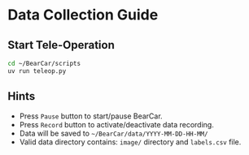 # Data Collection Guide

## Start Tele-Operation 
```bash
cd ~/BearCar/scripts
uv run teleop.py
```

## Hints
- Press `Pause` button to start/pause BearCar.
- Press `Record` button to activate/deactivate data recording.
- Data will be saved to `~/BearCar/data/YYYY-MM-DD-HH-MM/`
- Valid data directory contains: `image/` directory and `labels.csv` file.
